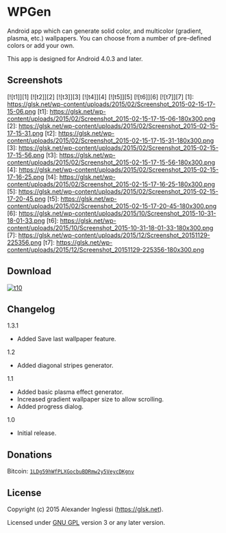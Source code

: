 # WPGen
Android app which can generate solid color, and multicolor (gradient, plasma, etc.) wallpapers. You can choose from a number of pre-defined colors or add your own.

This app is designed for Android 4.0.3 and later.

## Screenshots

[![t1]][1] [![t2]][2] [![t3]][3] [![t4]][4] [![t5]][5] [![t6]][6] [![t7]][7]
[1]: https://glsk.net/wp-content/uploads/2015/02/Screenshot_2015-02-15-17-15-06.png
[t1]: https://glsk.net/wp-content/uploads/2015/02/Screenshot_2015-02-15-17-15-06-180x300.png
[2]: https://glsk.net/wp-content/uploads/2015/02/Screenshot_2015-02-15-17-15-31.png
[t2]: https://glsk.net/wp-content/uploads/2015/02/Screenshot_2015-02-15-17-15-31-180x300.png
[3]: https://glsk.net/wp-content/uploads/2015/02/Screenshot_2015-02-15-17-15-56.png
[t3]: https://glsk.net/wp-content/uploads/2015/02/Screenshot_2015-02-15-17-15-56-180x300.png
[4]: https://glsk.net/wp-content/uploads/2015/02/Screenshot_2015-02-15-17-16-25.png
[t4]: https://glsk.net/wp-content/uploads/2015/02/Screenshot_2015-02-15-17-16-25-180x300.png
[5]: https://glsk.net/wp-content/uploads/2015/02/Screenshot_2015-02-15-17-20-45.png
[t5]: https://glsk.net/wp-content/uploads/2015/02/Screenshot_2015-02-15-17-20-45-180x300.png
[6]: https://glsk.net/wp-content/uploads/2015/10/Screenshot_2015-10-31-18-01-33.png
[t6]: https://glsk.net/wp-content/uploads/2015/10/Screenshot_2015-10-31-18-01-33-180x300.png
[7]: https://glsk.net/wp-content/uploads/2015/12/Screenshot_20151129-225356.png
[t7]: https://glsk.net/wp-content/uploads/2015/12/Screenshot_20151129-225356-180x300.png

## Download

[![t10]][10]

[t10]: https://glsk.net/wp-content/uploads/2013/08/get_it_on_f-droid_45.png
[10]: https://f-droid.org/repository/browse/?fdid=net.glsk.wpgen

## Changelog

1.3.1

 * Added Save last wallpaper feature.

1.2

 * Added diagonal stripes generator.

1.1

 * Added basic plasma effect generator.
 * Increased gradient wallpaper size to allow scrolling.
 * Added progress dialog.

1.0

 * Initial release.

## Donations

Bitcoin: [`1LDg59hWfPLXGocbuBDRmw2y5VeycDKgnv`](bitcoin:1LDg59hWfPLXGocbuBDRmw2y5VeycDKgnv?label=glsk/wpgen)

## License

Copyright (c) 2015 Alexander Inglessi (https://glsk.net).

Licensed under [GNU GPL](http://www.gnu.org/licenses/gpl.html) version 3 or any later version.
